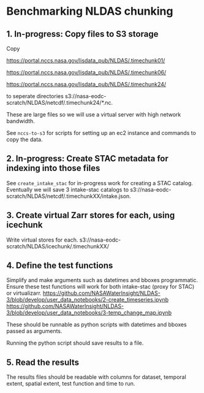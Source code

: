 # Benchmarking NLDAS chunking

## 1. In-progress: Copy files to S3 storage

Copy

https://portal.nccs.nasa.gov/lisdata_pub/NLDAS/.timechunk01/

https://portal.nccs.nasa.gov/lisdata_pub/NLDAS/.timechunk06/

https://portal.nccs.nasa.gov/lisdata_pub/NLDAS/.timechunk24/

to seperate directories s3://nasa-eodc-scratch/NLDAS/netcdf/.timechunk24/*.nc.

These are large files so we will use a virtual server with high network bandwidth.

See `nccs-to-s3` for scripts for setting up an ec2 instance and commands to copy the data.

## 2. In-progress: Create STAC metadata for indexing into those files

See `create_intake_stac` for in-progress work for creating a STAC catalog. Eventually we will save 3 intake-stac catalogs to s3://nasa-eodc-scratch/NLDAS/netcdf/.timechunkXX/intake.json.

## 3. Create virtual Zarr stores for each, using icechunk

Write virtual stores for each. s3://nasa-eodc-scratch/NLDAS/icechunk/.timechunkXX/

## 4. Define the test functions

Simplify and make arguments such as datetimes and bboxes programmatic. Ensure these test functions will work for both intake-stac (proxy for STAC) or virtualizarr.
https://github.com/NASAWaterInsight/NLDAS-3/blob/develop/user_data_notebooks/2-create_timeseries.ipynb
https://github.com/NASAWaterInsight/NLDAS-3/blob/develop/user_data_notebooks/3-temp_change_map.ipynb

These should be runnable as python scripts with datetimes and bboxes passed as arguments.

Running the python script should save results to a file.

## 5. Read the results

The results files should be readable with columns for dataset, temporal extent, spatial extent, test function and time to run.
